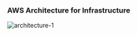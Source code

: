 ### AWS Architecture for Infrastructure

![architecture-1](https://encs691k-assets.s3.ca-central-1.amazonaws.com/architecture_1.png)